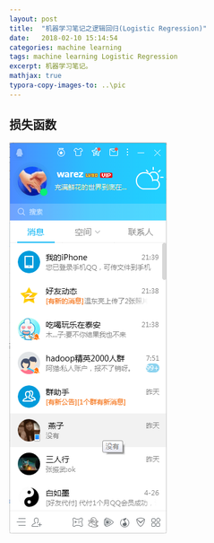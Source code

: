 ```yaml
---
layout: post
title:  "机器学习笔记之逻辑回归(Logistic Regression)"
date:   2018-02-10 15:14:54
categories: machine learning
tags: machine learning Logistic Regression
excerpt: 机器学习笔记。
mathjax: true
typora-copy-images-to: ..\pic
---
```




## 损失函数

![1525010164477](../pic/1525010164477.png)